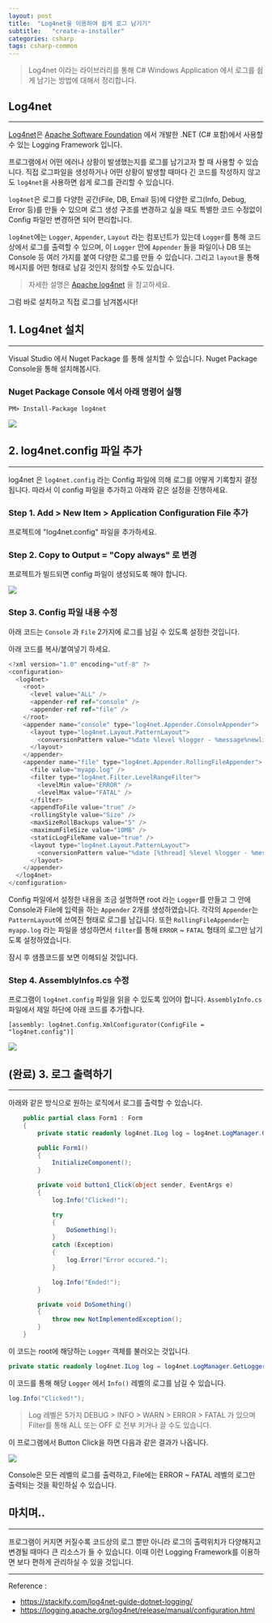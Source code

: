 ```yaml
---
layout: post
title:  "Log4net을 이용하여 쉽게 로그 남기기"
subtitle:   "create-a-installer"
categories: csharp
tags: csharp-common
---
```


> Log4net 이라는 라이브러리를 통해 C# Windows Application 에서 로그를 쉽게 남기는 방법에 대해서 정리합니다.

## Log4net
---

[Log4net](https://logging.apache.org/log4net/)은 [Apache Software Foundation](https://www.apache.org/) 에서 개발한 .NET (C# 포함)에서 사용할 수 있는 Logging Framework 입니다.

프로그램에서 어떤 에러나 상황이 발생했는지를 로그를 남기고자 할 때 사용할 수 있습니다. 직접 로그파일을 생성하거나 어떤 상황이 발생할 때마다 긴 코드를 작성하지 않고도 `log4net`을 사용하면 쉽게 로그를 관리할 수 있습니다.

`log4net`은 로그를 다양한 공간(File, DB, Email 등)에 다양한 로그(Info, Debug, Error 등)를 만들 수 있으며 로그 생성 구조를 변경하고 싶을 때도 특별한 코드 수정없이 Config 파일만 변경하면 되어 편리합니다.

`log4net`에는 `Logger`, `Appender`, `Layout` 라는 컴포넌트가 있는데
`Logger`를 통해 코드상에서 로그를 출력할 수 있으며, 이 `Logger` 안에 `Appender` 들을 파일이나 DB 또는 Console 등 여러 가지를 붙여 다양한 로그를 만들 수 있습니다. 그리고 `layout`을 통해 메시지를 어떤 형태로 남길 것인지 정의할 수도 있습니다. 

> 자세한 설명은 [Apache log4net](https://logging.apache.org/log4net/release/manual/introduction.html) 을 참고하세요.

그럼 바로 설치하고 직접 로그를 남겨봅시다!

## 1. Log4net 설치
---

Visual Studio 에서 Nuget Package 를 통해 설치할 수 있습니다. Nuget Package Console을 통해 설치해봅시다.

### Nuget Package Console 에서 아래 명령어 실행

```
PM> Install-Package log4net
```

![](https://laboputer.github.io/assets/img/csharp/common/01_log4net_1.PNG)

## 2. log4net.config 파일 추가
---

log4net 은 `log4net.config` 라는 Config 파일에 의해 로그를 어떻게 기록할지 결정됩니다. 따라서 이 config 파일을 추가하고 아래와 같은 설정을 진행하세요.

### Step 1. Add > New Item > Application Configuration File 추가

프로젝트에 "log4net.config" 파일을 추가하세요.

### Step 2. Copy to Output = "Copy always" 로 변경

프로젝트가 빌드되면 config 파일이 생성되도록 해야 합니다.

![](https://laboputer.github.io/assets/img/csharp/common/01_log4net_2.PNG)

### Step 3. Config 파일 내용 수정

아래 코드는 `Console` 과 `File` 2가지에 로그를 남길 수 있도록 설정한 것입니다.

아래 코드를 복사/붙여넣기 하세요.
```C#
<?xml version="1.0" encoding="utf-8" ?>
<configuration>
  <log4net>
    <root>
      <level value="ALL" />
      <appender-ref ref="console" />
      <appender-ref ref="file" />
    </root>
    <appender name="console" type="log4net.Appender.ConsoleAppender">
      <layout type="log4net.Layout.PatternLayout">
        <conversionPattern value="%date %level %logger - %message%newline" />
      </layout>
    </appender>
    <appender name="file" type="log4net.Appender.RollingFileAppender">
      <file value="myapp.log" />
      <filter type="log4net.Filter.LevelRangeFilter">
        <levelMin value="ERROR" />
        <levelMax value="FATAL" />
      </filter>
      <appendToFile value="true" />
      <rollingStyle value="Size" />
      <maxSizeRollBackups value="5" />
      <maximumFileSize value="10MB" />
      <staticLogFileName value="true" />
      <layout type="log4net.Layout.PatternLayout">
        <conversionPattern value="%date [%thread] %level %logger - %message%newline" />
      </layout>
    </appender>
  </log4net>
</configuration>
```

Config 파일에서 설정한 내용을 조금 설명하면 root 라는 `Logger`를 만들고 그 안에 Console과 File에 입력을 하는 `Appender` 2개를 생성하였습니다. 각각의 `Appender`는 `PatternLayout`에 쓰여진 형태로 로그를 남깁니다. 또한 `RollingFileAppender`는 `myapp.log` 라는 파일을 생성하면서 `filter`를 통해 `ERROR` ~ `FATAL` 형태의 로그만 남기도록 설정하였습니다.

잠시 후 샘플코드를 보면 이해되실 것입니다.

### Step 4. AssemblyInfos.cs 수정

프로그램이 `log4net.config` 파일을 읽을 수 있도록 있어야 합니다. `AssemblyInfo.cs` 파일에서 제일 하단에 아래 코드를 추가합니다.

```
[assembly: log4net.Config.XmlConfigurator(ConfigFile = "log4net.config")]
```

![](https://laboputer.github.io/assets/img/csharp/common/01_log4net_3.PNG)

## (완료) 3. 로그 출력하기
---

아래와 같은 방식으로 원하는 로직에서 로그를 출력할 수 있습니다.

```C#
	public partial class Form1 : Form
	{
		private static readonly log4net.ILog log = log4net.LogManager.GetLogger(System.Reflection.MethodBase.GetCurrentMethod().DeclaringType);

		public Form1()
		{
			InitializeComponent();
		}

		private void button1_Click(object sender, EventArgs e)
		{
			log.Info("Clicked!");

			try
			{
				DoSomething();	
			}
			catch (Exception)
			{
				log.Error("Error occured.");
			}

			log.Info("Ended!");
		}

		private void DoSomething()
		{
			throw new NotImplementedException();
		}
	}
```

이 코드는 root에 해당하는 `Logger` 객체를 불러오는 것입니다.
```C#
private static readonly log4net.ILog log = log4net.LogManager.GetLogger(System.Reflection.MethodBase.GetCurrentMethod().DeclaringType);
```

이 코드를 통해 해당 `Logger` 에서 `Info()` 레벨의 로그를 남길 수 있습니다.
```C#
log.Info("Clicked!");
```

> Log 레벨은 5가지 DEBUG > INFO > WARN > ERROR > FATAL 가 있으며 Filter를 통해 ALL 또는 OFF 로 전부 키거나 끌 수도 있습니다.
 
이 프로그램에서 Button Click을 하면 다음과 같은 결과가 나옵니다.

![](https://laboputer.github.io/assets/img/csharp/common/01_log4net_4.PNG)

Console은 모든 레벨의 로그를 출력하고, File에는 ERROR ~ FATAL 레벨의 로그만 출력되는 것을 확인하실 수 있습니다.


## 마치며..
---

프로그램이 커지면 커질수록 코드상의 로그 뿐만 아니라 로그의 출력위치가 다양해지고 변경될 때마다 큰 리소스가 들 수 있습니다. 이때 이런 Logging Framework를 이용하면 보다 편하게 관리하실 수 있을 것입니다.

---
Reference : 
- https://stackify.com/log4net-guide-dotnet-logging/
- https://logging.apache.org/log4net/release/manual/configuration.html
